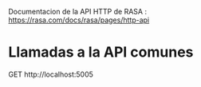 Documentacion de la API HTTP de RASA : https://rasa.com/docs/rasa/pages/http-api

# Llamadas a la API comunes

GET http://localhost:5005